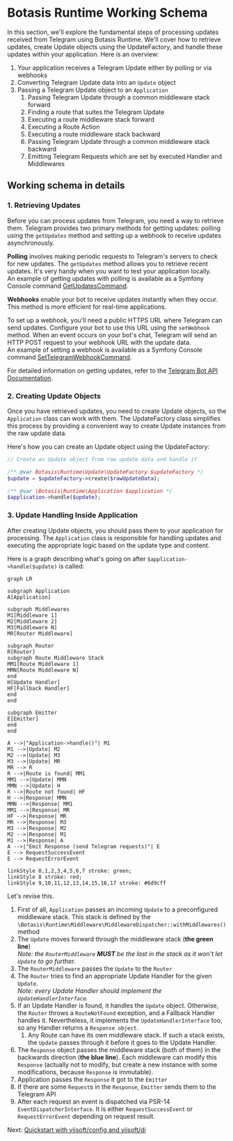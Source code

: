 # Botasis Runtime Working Schema

In this section, we'll explore the fundamental steps of processing updates received from Telegram using Botasis Runtime.
We'll cover how to retrieve updates, create Update objects using the UpdateFactory, and handle these updates within 
your application. Here is an overview:

1. Your application receives a Telegram Update either by polling or via webhooks
2. Converting Telegram Update data into an `Update` object
3. Passing a Telegram Update object to an `Application`
    1. Passing Telegram Update through a common middleware stack forward
    2. Finding a route that suites the Telegram Update
    3. Executing a route middleware stack forward
    4. Executing a Route Action
    5. Executing a route middleware stack backward
    6. Passing Telegram Update through a common middleware stack backward
    7. Emitting Telegram Requests which are set by executed Handler and Middlewares

## Working schema in details

### 1. Retrieving Updates

Before you can process updates from Telegram, you need a way to retrieve them. Telegram provides two primary methods
for getting updates: polling using the `getUpdates` method and setting up a webhook to receive updates asynchronously.

**Polling** involves making periodic requests to Telegram's servers to check for new updates. The `getUpdates` method
allows you to retrieve recent updates. It's very handy when you want to test your application locally.  
An example of getting updates with polling is available as a Symfony Console command [GetUpdatesCommand](../../src/Console/GetUpdatesCommand.php).

**Webhooks** enable your bot to receive updates instantly when they occur. This method is more efficient for real-time applications.

To set up a webhook, you'll need a public HTTPS URL where Telegram can send updates. Configure your bot to use this URL
using the `setWebhook` method. When an event occurs on your bot's chat, Telegram will send an HTTP POST request to your
webhook URL with the update data.  
An example of setting a webhook is available as a Symfony Console command [SetTelegramWebhookCommand](../../src/Console/SetTelegramWebhookCommand.php).

For detailed information on getting updates, refer to the [Telegram Bot API Documentation](https://core.telegram.org/bots/api#getting-updates).

### 2. Creating Update Objects

Once you have retrieved updates, you need to create Update objects, so the `Application` class can work with them.
The UpdateFactory class simplifies this process by providing a convenient way to create Update instances from the raw update data.

Here's how you can create an Update object using the UpdateFactory:

```php
// Create an Update object from raw update data and handle it

/** @var Botasis\Runtime\Update\UpdateFactory $updateFactory */
$update = $updateFactory->create($rawUpdateData);

/** @var \Botasis\Runtime\Application $application */
$application->handle($update);
```

### 3. Update Handling Inside Application

After creating Update objects, you should pass them to your application for processing. The `Application` class is responsible for
handling updates and executing the appropriate logic based on the update type and content.

Here is a graph describing what's going on after `$application->handle($update)` is called:

```mermaid
graph LR

subgraph Application
A[Application]

subgraph Middlewares
M1[Middleware 1]
M2[Middleware 2]
M3[Middleware N]
MR[Router Middleware]

subgraph Router
R[Router]
subgraph Route Middleware Stack
MM1[Route Middleware 1]
MMN[Route Middleware N]
end
H[Update Handler]
HF[Fallback Handler]
end
end

subgraph Emitter
E[Emitter]
end
end

A -->|"Application->handle()"| M1
M1 -->|Update| M2
M2 -->|Update| M3
M3 -->|Update| MR
MR --> R
R -->|Route is found| MM1
MM1 -->|Update| MMN
MMN -->|Update| H
R -->|Route not found| HF
H -->|Response| MMN
MMN -->|Response| MM1
MM1 -->|Response| MR
HF -->|Response| MR
MR -->|Response| M3
M3 -->|Response| M2
M2 -->|Response| M1
M1 -->|Response| A
A -->|"Emit Response (send Telegram requests)"| E
E --> RequestSuccessEvent
E --> RequestErrorEvent

linkStyle 0,1,2,3,4,5,6,7 stroke: green;
linkStyle 8 stroke: red;
linkStyle 9,10,11,12,13,14,15,16,17 stroke: #6d9cff
```

Let's revise this.
1. First of all, `Application` passes an incoming `Update` to a preconfigured middleware stack. This stack is defined
   by the `\Botasis\Runtime\Middleware\MiddlewareDispatcher::withMiddlewares()` method
2. The `Update` moves forward through the middleware stack (**the green line**)  
   _Note: the `RouterMiddleware` **MUST** be the last in the stack as it won't let `Update` to go further._
3. The `RouterMiddleware` passes the `Update` to the `Router`
4. The `Router` tries to find an appropriate Update Handler for the given `Update`.  
   _Note: every Update Handler should implement the `UpdateHandlerInterface`._
5. If an Update Handler is found, it handles the `Update` object. Otherwise, the `Router` throws a `RouteNotFound`
   exception, and a Fallback Handler handles it. Nevertheless, it implements the `UpdateHandlerInterface` too, so
   any Handler returns a `Response object`.
    1. Any Route can have its own middleware stack. If such a stack exists, the `Update` passes through it before
       it goes to the Update Handler.
6. The `Response` object passes the middleware stack (both of them) in the backwards direction (**the blue line**).
   Each middleware can modify this `Response` (actually not to modify, but create a new instance with some
   modifications, because `Response` is immutable).
7. Application passes the `Response` it got to the `Emitter`
8. If there are some `Request`s in the `Response`, `Emitter` sends them to the Telegram API
9. After each request an event is dispatched via PSR-14 `EventDispatcherInterface`. It is either `RequestSuccessEvent`
   or `RequestErrorEvent` depending on request result.

Next: [Quickstart with yiisoft/config and yiisoft/di](../getting-started/02-quick-start-yiisoft-config)
